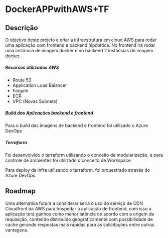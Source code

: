 # DockerAPPwithAWS+TF

## Descrição

O objetivo deste projeto e criar a infraestrutura em cloud AWS para rodar uma aplicação com frontend e backend hipotética. No frontend ira rodar uma instância de imagem docker e no backend 2 instâncias de imagem docker.

##### Recursos utilizados AWS

- Route 53
- Application Load Balancer
- Fargate
- ECR
- VPC (Novas Subnets)

##### Build das Aplicações backend e frontend

Para o build das imagens de backend e frontend foi utilizado o Azure DevOps

##### Terraform

Foi desenvolvido o terraform utilizando o conceito de modularização, e para controle de ambientes foi utilizado o conceito de Workspace.

Para deploy da infra utilizando o terraform, foi orquestrado através do Azure DevOps.

## Roadmap

Uma alternativa futura a considerar seria o uso do serviço de CDN Cloudfront da AWS para hospedar a aplicação de frontend, com isso a aplicação terá ganhos como menor latência de acordo com a origem da requisição, conteúdo distrbuído geograficamente com possibilidade de cache gerando respostas mais rápidas para as solicitações entre outras vantagens.

